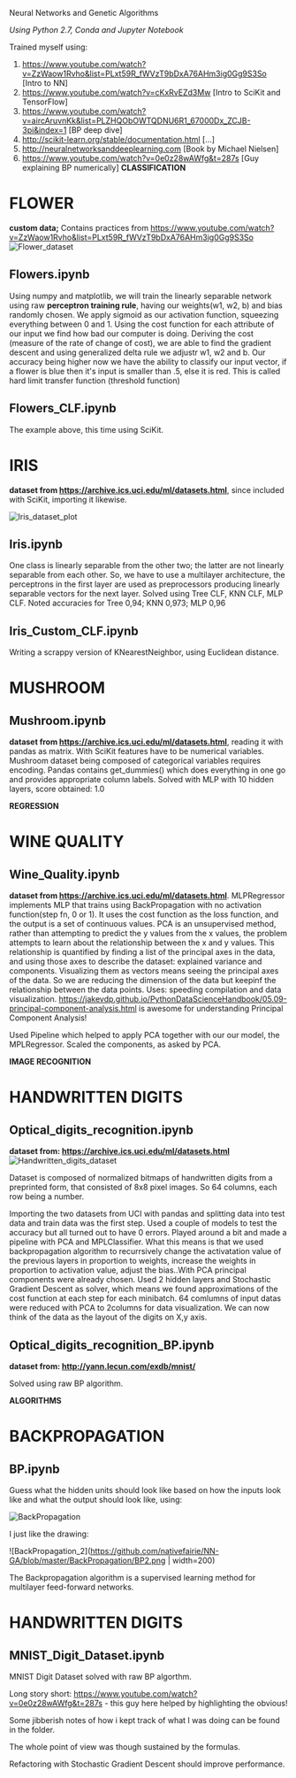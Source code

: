 Neural Networks and Genetic Algorithms

_Using Python 2.7, Conda and Jupyter Notebook_

Trained myself using: 
1. https://www.youtube.com/watch?v=ZzWaow1Rvho&list=PLxt59R_fWVzT9bDxA76AHm3ig0Gg9S3So [Intro to NN]
2. https://www.youtube.com/watch?v=cKxRvEZd3Mw [Intro to SciKit and TensorFlow]
3. https://www.youtube.com/watch?v=aircAruvnKk&list=PLZHQObOWTQDNU6R1_67000Dx_ZCJB-3pi&index=1 [BP deep dive]
4. http://scikit-learn.org/stable/documentation.html [...]
5. http://neuralnetworksanddeeplearning.com [Book by Michael Nielsen]
6. https://www.youtube.com/watch?v=0e0z28wAWfg&t=287s [Guy explaining BP numerically]
**CLASSIFICATION**

# FLOWER

**custom data;** Contains practices from https://www.youtube.com/watch?v=ZzWaow1Rvho&list=PLxt59R_fWVzT9bDxA76AHm3ig0Gg9S3So
![Flower_dataset](https://github.com/nativefairie/NN-GA/blob/master/Flower/Flowers.png)


Flowers.ipynb
--------------------------------
Using numpy and matplotlib, we will train the linearly separable network using raw **perceptron training rule**, having our weights(w1, w2, b) and bias randomly chosen. We apply sigmoid as our activation function, squeezing everything between 0 and 1.
Using the cost function for each attribute of our input we find how bad our computer is doing.
Deriving the cost (measure of the rate of change of cost), we are able to find the gradient descent and using generalized delta rule we adjustr w1, w2 and b. Our accuracy being higher now we have the ability to classify our input vector, if a flower is blue then it's input is smaller than .5, else it is red. This is called hard limit transfer function (threshold function)

Flowers_CLF.ipynb
--------------------------------
The example above, this time using SciKit.


# IRIS
**dataset from https://archive.ics.uci.edu/ml/datasets.html**, since included with SciKit, importing it likewise.

![Iris_dataset_plot](https://github.com/nativefairie/NN-GA/blob/master/Iris/Iris.png)

Iris.ipynb
--------------------------------
One class is linearly separable from the other two; the latter are not linearly separable from each other. So, we have to use a multilayer architecture, the perceptrons in the first layer are
used as preprocessors producing linearly separable vectors for the next layer. Solved using Tree CLF, KNN CLF, MLP CLF.
Noted accuracies for Tree 0,94; KNN 0,973; MLP 0,96

Iris_Custom_CLF.ipynb
--------------------------------
Writing a scrappy version of KNearestNeighbor, using Euclidean distance.


# MUSHROOM

Mushroom.ipynb
--------------------------------

**dataset from https://archive.ics.uci.edu/ml/datasets.html**, reading it with pandas as matrix.
With SciKit features have to be numerical variables. Mushroom dataset being composed of categorical variables requires encoding. Pandas contains get_dummies() which does everything in one go and provides appropriate column labels. Solved with MLP with 10 hidden layers, score obtained: 1.0



**REGRESSION**


# WINE QUALITY

Wine_Quality.ipynb
--------------------------------

**dataset from https://archive.ics.uci.edu/ml/datasets.html**.
MLPRegressor implements MLP that trains using BackPropagation with no activation function(step fn, 0 or 1). It uses the cost function as the loss function, and the output is a set of continuous values.
PCA is an unsupervised method, rather than attempting to predict the y values from the x values, the problem attempts to learn about the relationship between the x and y values.
This relationship is quantified by finding a list of the principal axes in the data, and using those axes to describe the dataset: explained variance and components. Visualizing them as vectors means seeing the principal axes of the data. So we are reducing the dimension of the data but keepinf the relationship between the data points. Uses: speeding compilation and data visualization.
https://jakevdp.github.io/PythonDataScienceHandbook/05.09-principal-component-analysis.html is awesome
for understanding Principal Component Analysis!

Used Pipeline which helped to apply PCA together with our our model, the MPLRegressor. Scaled the components, as asked by PCA.



**IMAGE RECOGNITION**


# HANDWRITTEN DIGITS

Optical_digits_recognition.ipynb
---------------------------------

**dataset from: https://archive.ics.uci.edu/ml/datasets.html**
![Handwritten_digits_dataset](https://github.com/nativefairie/NN-GA/blob/master/Handwritten_Digits_Classification/Handwritten.png)

Dataset is composed of normalized bitmaps of handwritten digits from a preprinted form, that consisted of 8x8 pixel images. So 64 columns, each row being a number.

Importing the two datasets from UCI with pandas and splitting data into test data and train data was the first step. Used a couple of models to test the accuracy but all turned out to have 0 errors. Played around a bit and made a pipeline with PCA and MPLClassifier.
What this means is that we used backpropagation algorithm to recurrsively change the activatation value of the previous layers in proportion to weights, increase the weights in proportion to activation value, adjust the bias..With PCA principal components were already chosen. Used 2 hidden layers and Stochastic Gradient Descent as solver, which means we found approximations of the cost function at each step for each minibatch.
64 comlumns of input datas were reduced with PCA to 2columns for data visualization. We can now think of the data as the layout of the digits on X,y axis.

Optical_digits_recognition_BP.ipynb
------------------------------------

**dataset from: http://yann.lecun.com/exdb/mnist/**

Solved using raw BP algorithm.



**ALGORITHMS**

# BACKPROPAGATION

BP.ipynb
---------

Guess what the hidden units should look like based on how the inputs look like and what the output should look like, using:

![BackPropagation](https://github.com/nativefairie/NN-GA/blob/master/BackPropagation/BP.png)

I just like the drawing:

![BackPropagation_2](https://github.com/nativefairie/NN-GA/blob/master/BackPropagation/BP2.png | width=200)

The Backpropagation algorithm is a supervised learning method for multilayer feed-forward networks.


# HANDWRITTEN DIGITS

MNIST_Digit_Dataset.ipynb
------------------------------------

MNIST Digit Dataset solved with raw BP algorthm.

Long story short:
https://www.youtube.com/watch?v=0e0z28wAWfg&t=287s - this guy here helped by highlighting the obvious!

Some jibberish notes of how i kept track of what I was doing can be found in the folder.

The whole point of view was though sustained by the formulas.

Refactoring with Stochastic Gradient Descent should improve performance.


